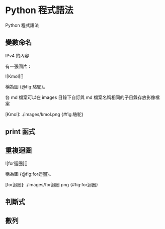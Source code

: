 Python 程式語法
===

Python 程式語法

變數命名
---

IPv4 的內容

有一張圖片：

![Kmol][]

稱為圖 {@fig:駱駝}。

各 md 檔案可以在 images 目錄下自訂與 md 檔案名稱相同的子目錄存放影像檔案

[Kmol]: ./images/kmol.png {#fig:駱駝}

print 函式
---

重複迴圈
---

![for迴圈][]

稱為圖 {@fig:for迴圈}。

[for迴圈]: ./images/for迴圈.png {#fig:for迴圈}

判斷式
---

數列
---
